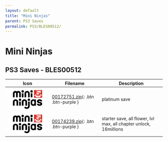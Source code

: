 ```yaml
---
layout: default
title: "Mini Ninjas"
parent: PS3 Saves
permalink: PS3/BLES00512/
---
```

# Mini Ninjas

## PS3 Saves - BLES00512

| Icon | Filename | Description |
|------|----------|-------------|
| ![Mini Ninjas](ICON0.PNG) | [00172751.zip](00172751.zip){: .btn .btn-purple } | platinum save |
| ![Mini Ninjas](ICON0.PNG) | [00174239.zip](00174239.zip){: .btn .btn-purple } | starter save, all flower, lvl max, all chapter unlock, 16millions |
